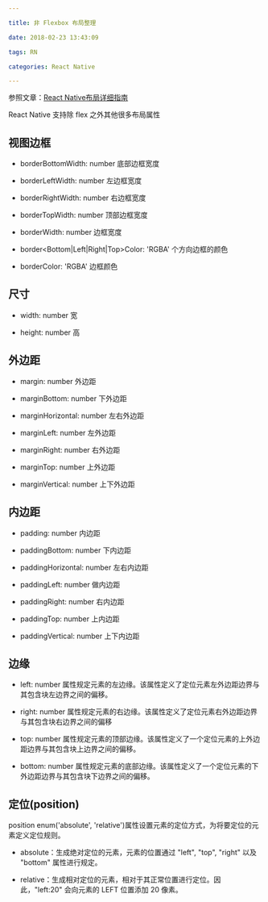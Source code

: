 ```yaml
---

title: 非 Flexbox 布局整理

date: 2018-02-23 13:43:09

tags: RN

categories: React Native

---
```


参照文章：[React Native布局详细指南](https://github.com/crazycodeboy/RNStudyNotes/blob/master/React%20Native布局/React%20Native布局详细指南/React%20Native布局详细指南.md)

React Native 支持除 flex 之外其他很多布局属性

## 视图边框

* borderBottomWidth: number 底部边框宽度

* borderLeftWidth: number 左边框宽度

* borderRightWidth: number 右边框宽度

* borderTopWidth: number 顶部边框宽度

* borderWidth: number 边框宽度

* border<Bottom|Left|Right|Top>Color: 'RGBA' 个方向边框的颜色

* borderColor: 'RGBA' 边框颜色


## 尺寸

* width: number 宽

* height: number 高


## 外边距

* margin: number 外边距

* marginBottom: number 下外边距

* marginHorizontal: number 左右外边距
 
* marginLeft: number 左外边距

* marginRight: number 右外边距

* marginTop: number 上外边距
 
* marginVertical: number 上下外边距

## 内边距

* padding: number 内边距

* paddingBottom: number 下内边距
 
* paddingHorizontal: number 左右内边距
 
* paddingLeft: number 做内边距

* paddingRight: number 右内边距

* paddingTop: number 上内边距

* paddingVertical: number 上下内边距


## 边缘

* left: number 属性规定元素的左边缘。该属性定义了定位元素左外边距边界与其包含块左边界之间的偏移。
 
* right: number 属性规定元素的右边缘。该属性定义了定位元素右外边距边界与其包含块右边界之间的偏移
 
* top: number 属性规定元素的顶部边缘。该属性定义了一个定位元素的上外边距边界与其包含块上边界之间的偏移。
 
* bottom: number 属性规定元素的底部边缘。该属性定义了一个定位元素的下外边距边界与其包含块下边界之间的偏移。


## 定位(position)

position enum('absolute', 'relative')属性设置元素的定位方式，为将要定位的元素定义定位规则。

* absolute：生成绝对定位的元素，元素的位置通过 "left", "top", "right" 以及 "bottom" 属性进行规定。

* relative：生成相对定位的元素，相对于其正常位置进行定位。因此，"left:20" 会向元素的 LEFT 位置添加 20 像素。

